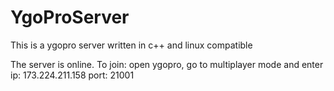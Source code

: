 YgoProServer
============

This is a ygopro server written in c++ and linux compatible

The server is online.
To join:
open ygopro, go to multiplayer mode and enter 
ip: 173.224.211.158
port: 21001


